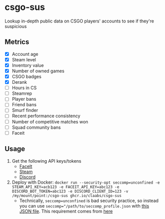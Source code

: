# csgo-sus

Lookup in-depth public data on CSGO players' accounts to see if they're suspicious

## Metrics

- [x] Account age
- [x] Steam level
- [x] Inventory value
- [x] Number of owned games
- [x] CSGO badges
- [x] Derank
- [ ] Hours in CS
- [ ] Steamrep
- [ ] Player bans
- [ ] Friend bans
- [ ] Smurf finder
- [ ] Recent performance consistency
- [ ] Number of competitive matches won
- [ ] Squad community bans
- [ ] Faceit

## Usage

1. Get the following API keys/tokens
   - [FaceIt](https://developers.faceit.com/)
   - [Steam](https://steamcommunity.com/dev/apikey)
   - [Discord](https://discord.com/developers/applications)
1. Deploy with Docker: `docker run --security-opt seccomp=unconfined -e STEAM_API_KEY=acb123 -e FACEIT_API_KEY=abc123 -e DISCORD_BOT_TOKEN=abc123 -e DISCORD_CLIENT_ID=123 -v /my/mount/point:/csgo-sus ghcr.io/claabs/csgo-sus`
   - Technically, `seccomp=unconfined` is bad security practice, so instead you can use `seccomp="/path/to/seccomp_profile.json` with [this JSON file](https://github.com/ulixee/secret-agent/blob/main/tools/docker/seccomp_profile.json). This requirement comes from [here](https://github.com/ulixee/secret-agent/blob/main/tools/docker/run-core-server.sh)
